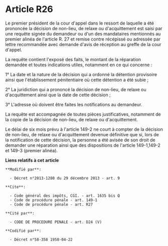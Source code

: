 # Article R26

Le premier président de la cour d'appel dans le ressort de laquelle a été prononcée la décision de non-lieu, de relaxe ou
d'acquittement est saisi par une requête signée du demandeur ou d'un des mandataires mentionnés au premier alinéa de
l'article R. 27 et remise contre récépissé ou adressée par lettre recommandée avec demande d'avis de réception au greffe de
la cour d'appel. 

La requête contient l'exposé des faits, le montant de la réparation demandée et toutes indications utiles, notamment en ce
qui concerne : 

1° La date et la nature de la décision qui a ordonné la détention provisoire ainsi que l'établissement pénitentiaire où cette
détention a été subie ; 

2° La juridiction qui a prononcé la décision de non-lieu, de relaxe ou d'acquittement ainsi que la date de cette décision ; 

3° L'adresse où doivent être faites les notifications au demandeur. 

La requête est accompagnée de toutes pièces justificatives, notamment de la copie de la décision de non-lieu, de relaxe ou
d'acquittement. 

Le délai de six mois prévu à l'article 149-2 ne court à compter de la décision de non-lieu, de relaxe ou d'acquittement
devenue définitive que si, lors de la notification de cette décision, la personne a été avisée de son droit de demander une
réparation ainsi que des dispositions de l'article 149-1,149-2 et 149-3 (premier alinéa).

**Liens relatifs à cet article**

	**Modifié par**:

	  - Décret n°2013-1280 du 29 décembre 2013 - art. 9

	**Cite**:

	  - Code général des impôts, CGI. - art. 1635 bis Q
	  - Code de procédure pénale - art. 149-1
	  - Code de procédure pénale - art. R27

	**Cité par**:

	  - CODE DE PROCEDURE PENALE - art. D24 (V)

	**Codifié par**:

	  - Décret n°58-358 1958-04-22
